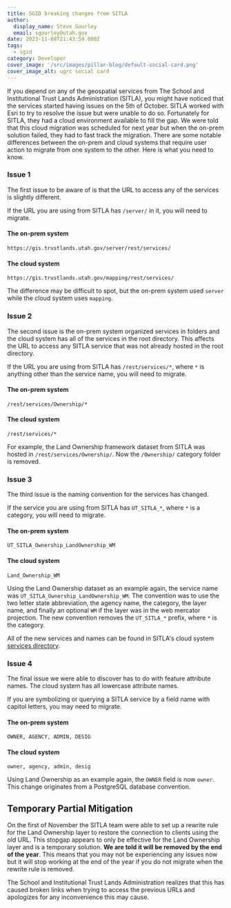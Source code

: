 ```yaml
---
title: SGID breaking changes from SITLA
author:
  display_name: Steve Gourley
  email: sgourley@utah.gov
date: 2023-11-08T21:43:59.000Z
tags:
  - sgid
category: Developer
cover_image: '/src/images/pillar-blog/default-social-card.png'
cover_image_alt: ugrc social card
---
```


If you depend on any of the geospatial services from The School and Institutional Trust Lands Administration (SITLA), you might have noticed that the services started having issues on the 5th of October. SITLA worked with Esri to try to resolve the issue but were unable to do so. Fortunately for SITLA, they had a cloud environment available to fill the gap. We were told that this cloud migration was scheduled for next year but when the on-prem solution failed, they had to fast track the migration. There are some notable differences between the on-prem and cloud systems that require user action to migrate from one system to the other. Here is what you need to know.

### Issue 1

The first issue to be aware of is that the URL to access any of the services is slightly different.

If the URL you are using from SITLA has `/server/` in it, you will need to migrate.

#### The on-prem system

`https://gis.trustlands.utah.gov/server/rest/services/`

#### The cloud system

`https://gis.trustlands.utah.gov/mapping/rest/services/`

The difference may be difficult to spot, but the on-prem system used `server` while the cloud system uses `mapping`.

### Issue 2

The second issue is the on-prem system organized services in folders and the cloud system has all of the services in the root directory. This affects the URL to access any SITLA service that was not already hosted in the root directory.

If the URL you are using from SITLA has `/rest/services/*`, where `*` is anything other than the service name, you will need to migrate.

#### The on-prem system

`/rest/services/Ownership/*`

#### The cloud system

`/rest/services/*`

For example, the Land Ownership framework dataset from SITLA was hosted in `/rest/services/Ownership/`. Now the `/Ownership/` category folder is removed.

### Issue 3

The third issue is the naming convention for the services has changed.

If the service you are using from SITLA has `UT_SITLA_*`, where `*` is a category, you will need to migrate.

#### The on-prem system

`UT_SITLA_Ownership_LandOwnership_WM`

#### The cloud system

`Land_Ownership_WM`

Using the Land Ownership dataset as an example again, the service name was `UT_SITLA_Ownership_LandOwnership_WM`. The convention was to use the two letter state abbreviation, the agency name, the category, the layer name, and finally an optional `WM` if the layer was in the web mercator projection. The new convention removes the `UT_SITLA_*` prefix, where `*` is the category.

All of the new services and names can be found in SITLA's cloud system [services directory](https://gis.trustlands.utah.gov/mapping/rest/services).

### Issue 4

The final issue we were able to discover has to do with feature attribute names. The cloud system has all lowercase attribute names.

If you are symbolizing or querying a SITLA service by a field name with capitol letters, you may need to migrate.

#### The on-prem system

`OWNER, AGENCY, ADMIN, DESIG`

#### The cloud system

`owner, agency, admin, desig`

Using Land Ownership as an example again, the `OWNER` field is now `owner`. This change originates from a PostgreSQL database convention.

## Temporary Partial Mitigation

On the first of November the SITLA team were able to set up a rewrite rule for the Land Ownership layer to restore the connection to clients using the old URL. This stopgap appears to only be effective for the Land Ownership layer and is a temporary solution. **We are told it will be removed by the end of the year**. This means that you may not be experiencing any issues now but it will stop working at the end of the year if you do not migrate when the rewrite rule is removed.

The School and Institutional Trust Lands Administration realizes that this has caused broken links when trying to access the previous URLs and apologizes for any inconvenience this may cause.
